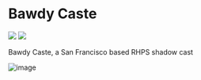# Bawdy Caste

![](https://img.shields.io/website/https/bawdycaste.com.svg?down_color=red&down_message=offline&up_color=green&up_message=online)
![](https://img.shields.io/maintenance/yes/2021.svg)

Bawdy Caste, a San Francisco based RHPS shadow cast

![image](https://user-images.githubusercontent.com/3653760/85248186-f31f3900-b404-11ea-8c01-6735b5dd2426.png)
